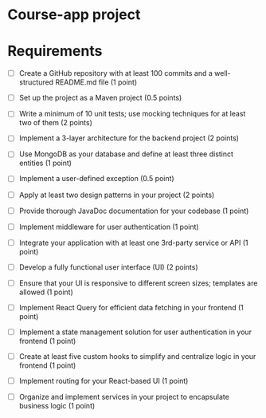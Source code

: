 # Course-app project 

# Requirements

- [ ] Create a GitHub repository with at least 100 commits and a well-structured README.md file (1 point)
- [ ] Set up the project as a Maven project (0.5 points)
- [ ] Write a minimum of 10 unit tests; use mocking techniques for at least two of them (2 points)
- [ ] Implement a 3-layer architecture for the backend project (2 points)
- [ ] Use MongoDB as your database and define at least three distinct entities (1 point)
- [ ] Implement a user-defined exception (0.5 point)
- [ ] Apply at least two design patterns in your project (2 points)
- [ ] Provide thorough JavaDoc documentation for your codebase (1 point)
- [ ] Implement middleware for user authentication (1 point)
- [ ] Integrate your application with at least one 3rd-party service or API (1 point)
- [ ] Develop a fully functional user interface (UI) (2 points)
- [ ] Ensure that your UI is responsive to different screen sizes; templates are allowed (1 point)
- [ ] Implement React Query for efficient data fetching in your frontend (1 point)
- [ ] Implement a state management solution for user authentication in your frontend (1 point)
- [ ] Create at least five custom hooks to simplify and centralize logic in your frontend (1 point)
- [ ] Implement routing for your React-based UI (1 point)
- [ ] Organize and implement services in your project to encapsulate business logic (1 point)

